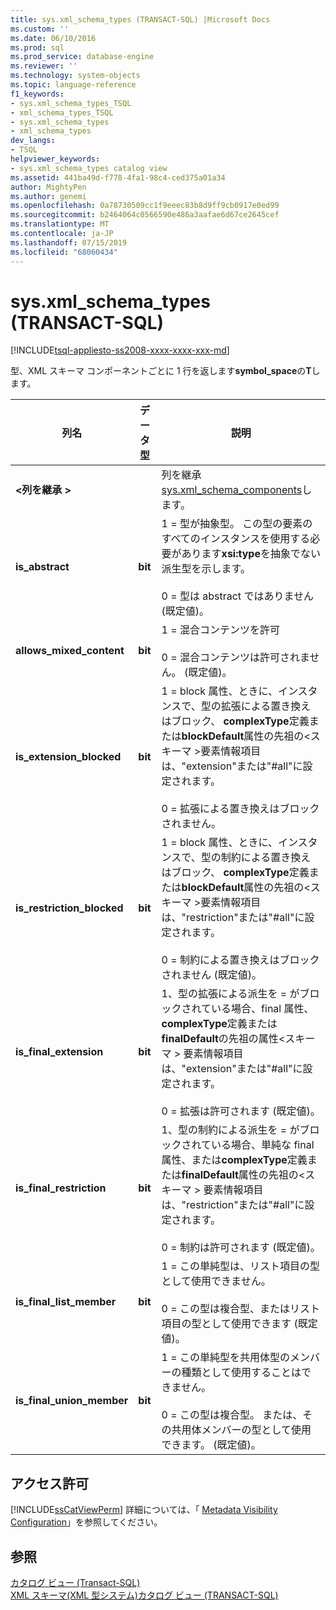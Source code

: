 ```yaml
---
title: sys.xml_schema_types (TRANSACT-SQL) |Microsoft Docs
ms.custom: ''
ms.date: 06/10/2016
ms.prod: sql
ms.prod_service: database-engine
ms.reviewer: ''
ms.technology: system-objects
ms.topic: language-reference
f1_keywords:
- sys.xml_schema_types_TSQL
- xml_schema_types_TSQL
- sys.xml_schema_types
- xml_schema_types
dev_langs:
- TSQL
helpviewer_keywords:
- sys.xml_schema_types catalog view
ms.assetid: 441ba49d-f778-4fa1-98c4-ced375a01a34
author: MightyPen
ms.author: genemi
ms.openlocfilehash: 0a78730509cc1f9eeec83b8d9ff9cb0917e0ed99
ms.sourcegitcommit: b2464064c0566590e486a3aafae6d67ce2645cef
ms.translationtype: MT
ms.contentlocale: ja-JP
ms.lasthandoff: 07/15/2019
ms.locfileid: "68060434"
---
```

# <a name="sysxmlschematypes-transact-sql"></a>sys.xml_schema_types (TRANSACT-SQL)
[!INCLUDE[tsql-appliesto-ss2008-xxxx-xxxx-xxx-md](../../includes/tsql-appliesto-ss2008-xxxx-xxxx-xxx-md.md)]

  型、XML スキーマ コンポーネントごとに 1 行を返します**symbol_space**の**T**します。  
  
|列名|データ型|説明|  
|-----------------|---------------|-----------------|  
|**\<列を継承 >**||列を継承[sys.xml_schema_components](../../relational-databases/system-catalog-views/sys-xml-schema-components-transact-sql.md)します。|  
|**is_abstract**|**bit**|1 = 型が抽象型。 この型の要素のすべてのインスタンスを使用する必要があります**xsi:type**を抽象でない派生型を示します。<br /><br /> 0 = 型は abstract ではありません (既定値)。|  
|**allows_mixed_content**|**bit**|1 = 混合コンテンツを許可<br /><br /> 0 = 混合コンテンツは許可されません。 (既定値)。|  
|**is_extension_blocked**|**bit**|1 = block 属性、ときに、インスタンスで、型の拡張による置き換えはブロック、 **complexType**定義または**blockDefault**属性の先祖の\<スキーマ >要素情報項目は、"extension"または"#all"に設定されます。<br /><br /> 0 = 拡張による置き換えはブロックされません。|  
|**is_restriction_blocked**|**bit**|1 = block 属性、ときに、インスタンスで、型の制約による置き換えはブロック、 **complexType**定義または**blockDefault**属性の先祖の\<スキーマ >要素情報項目は、"restriction"または"#all"に設定されます。<br /><br /> 0 = 制約による置き換えはブロックされません (既定値)。|  
|**is_final_extension**|**bit**|1、型の拡張による派生を = がブロックされている場合、final 属性、 **complexType**定義または**finalDefault**の先祖の属性\<スキーマ > 要素情報項目は、"extension"または"#all"に設定されます。<br /><br /> 0 = 拡張は許可されます (既定値)。|  
|**is_final_restriction**|**bit**|1、型の制約による派生を = がブロックされている場合、単純な final 属性、または**complexType**定義または**finalDefault**属性の先祖の\<スキーマ > 要素情報項目は、"restriction"または"#all"に設定されます。<br /><br /> 0 = 制約は許可されます (既定値)。|  
|**is_final_list_member**|**bit**|1 = この単純型は、リスト項目の型として使用できません。<br /><br /> 0 = この型は複合型、またはリスト項目の型として使用できます (既定値)。|  
|**is_final_union_member**|**bit**|1 = この単純型を共用体型のメンバーの種類として使用することはできません。<br /><br /> 0 = この型は複合型。 または、その共用体メンバーの型として使用できます。 (既定値)。|  
  
## <a name="permissions"></a>アクセス許可  
 [!INCLUDE[ssCatViewPerm](../../includes/sscatviewperm-md.md)] 詳細については、「 [Metadata Visibility Configuration](../../relational-databases/security/metadata-visibility-configuration.md)」を参照してください。  
  
## <a name="see-also"></a>参照  
 [カタログ ビュー &#40;Transact-SQL&#41;](../../relational-databases/system-catalog-views/catalog-views-transact-sql.md)   
 [XML スキーマ&#40;XML 型システム&#41;カタログ ビュー &#40;TRANSACT-SQL&#41;](../../relational-databases/system-catalog-views/xml-schemas-xml-type-system-catalog-views-transact-sql.md)  
  
  
